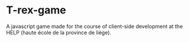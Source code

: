 # T-rex-game

A javascript game made for the course of client-side development at the HELP (haute école de la province de liège).
